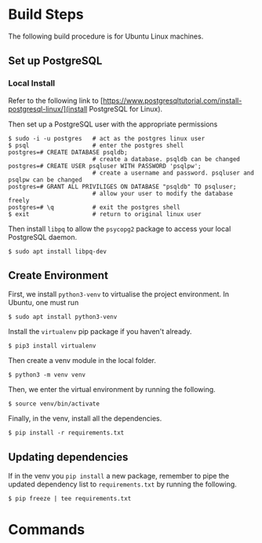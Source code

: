 
# Build Steps

The following build procedure is for Ubuntu Linux machines.

## Set up PostgreSQL

### Local Install

Refer to the following link to [https://www.postgresqltutorial.com/install-postgresql-linux/](install PostgreSQL for Linux).

Then set up a PostgreSQL user with the appropriate permissions
```
$ sudo -i -u postgres   # act as the postgres linux user
$ psql                  # enter the postgres shell
postgres=# CREATE DATABASE psqldb;
                        # create a database. psqldb can be changed
postgres=# CREATE USER psqluser WITH PASSWORD 'psqlpw'; 
                        # create a username and password. psqluser and psqlpw can be changed
postgres=# GRANT ALL PRIVILIGES ON DATABASE "psqldb" TO psqluser;
                        # allow your user to modify the database freely
postgres=# \q           # exit the postgres shell
$ exit                  # return to original linux user
```

Then install `libpq` to allow the `psycopg2` package to access your local PostgreSQL daemon.
```
$ sudo apt install libpq-dev
```

## Create Environment

First, we install `python3-venv` to virtualise the project environment. In Ubuntu, one must run
```
$ sudo apt install python3-venv
```
Install the `virtualenv` pip package if you haven't already.
```
$ pip3 install virtualenv
```
Then create a venv module in the local folder.
```
$ python3 -m venv venv
```
Then, we enter the virtual environment by running the following.
```
$ source venv/bin/activate
```
Finally, in the venv, install all the dependencies.
```
$ pip install -r requirements.txt
```

## Updating dependencies

If in the venv you `pip install` a new package, remember to pipe the updated dependency list to `requirements.txt` by running the following.
```
$ pip freeze | tee requirements.txt
```

# Commands

